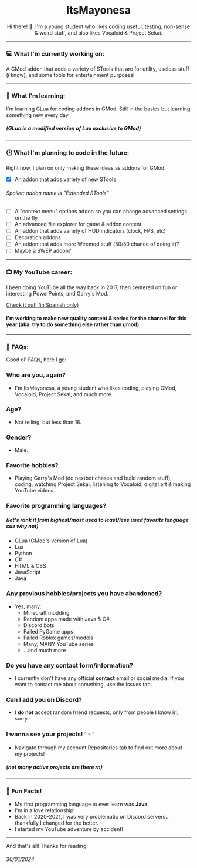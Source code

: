 <p align="center">
  <h1 align="center">ItsMayonesa</h1>
  <p align="center">Hi there! 👋.
  I'm a young student who likes coding useful, testing, non-sense & weird stuff, and also likes Vocaloid & Project Sekai.</p>
</p>

---
### 💻 What I'm currently working on:

A GMod addon that adds a variety of STools that are for utility, useless stuff (i know), and some tools for entertainment purposes!

---
### 🌱 What I'm learning:

I'm learning GLua for coding addons in GMod. Still in the basics but learning something new every day.
##### (GLua is a modified version of Lua exclusive to GMod)

---
### 🕑 What I'm planning to code in the future:
Right now, I plan on only making these ideas as addons for GMod:
- [X] An addon that adds variety of new STools
###### *Spoiler: addon name is "Extended STools"*
- [ ] A "context menu" options addon so you can change advanced settings on the fly
- [ ] An advanced file explorer for game & addon content
- [ ] An addon that adds variety of HUD indicators (clock, FPS, etc)
- [ ] Decoration addons
- [ ] An addon that adds more Wiremod stuff (50/50 chance of doing it)?
- [ ] Maybe a SWEP addon?

---
### 📺 My YouTube career:

I been doing YouTube all the way back in 2017, then centered on fun or interesting PowerPoints, and Garry's Mod.

[Check it out! (in Spanish only)](https://www.youtube.com/@ItsMayonesa668/videos)

#### I'm working to make new quality content & series for the channel for this year (aka. try to do something else rather than gmod).

---
### 💬 FAQs:
Good ol' FAQs, here I go:
### Who are you, again?
- I'm ItsMayonesa, a young student who likes coding, playing GMod, Vocaloid, Project Sekai, and much more.

### Age?
- Not telling, but less than 18.

### Gender?
- Male.

### Favorite hobbies?
- Playing Garry's Mod (do nextbot chases and build random stuff), coding, watching Project Sekai, listening to Vocaloid, digital art & making YouTube videos.

### Favorite programming languages?
##### *(let's rank it from highest/most used to least/less used favorite language cuz why not)*
- GLua (GMod's version of Lua)
- Lua
- Python
- C#
- HTML & CSS
- JavaScript
- Java

### Any previous hobbies/projects you have abandoned?
- Yes, many:
    - Minecraft modding
    - Random apps made with Java & C#
    - Discord bots
    - Failed PyGame apps
    - Failed Roblox games/models
    - Many, MANY YouTube series
    - ...and much more

### Do you have any contact form/information?
- I currently don't have any official **contact** email or social media. If you want to contact me about something, use the Issues tab.

### Can I add you on Discord?
- I **do not** accept random friend requests, only from people I know irl, sorry.

### I wanna see your projects! ᵔ ᵕ ᵔ
- Navigate through my account Repositories tab to find out more about my projects!
##### (not many active projects are there rn)

---
### 🍦 Fun Facts!
- My first programming language to ever learn was **Java**.
- I'm in a love relationship!
- Back in 2020-2021, I was very problematic on Discord servers... thankfully I changed for the better.
- I started my YouTube adventure by accident!

---
And that's all! Thanks for reading!
###### 30/01/2024
